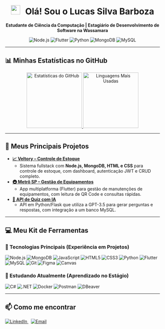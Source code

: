 <div align="center">
  <h1>
    <img src="https://media.giphy.com/media/hvRJCLFzcasrR4ia7z/giphy.gif" width="30px" style="margin-right: 10px;">
    Olá! Sou o Lucas Silva Barboza
  </h1>
  
  <p>
    <strong>Estudante de Ciência da Computação | Estagiário de Desenvolvimento de Software na Wassamara</strong>
  </p>

  <p>
    <img src="https://img.shields.io/badge/Node.js-339933?logo=node.js&logoColor=white" alt="Node.js">
    <img src="https://img.shields.io/badge/Flutter-02569B?logo=flutter&logoColor=white" alt="Flutter">
    <img src="https://img.shields.io/badge/Python-3776AB?logo=python&logoColor=white" alt="Python">
    <img src="https://img.shields.io/badge/MongoDB-47A248?logo=mongodb&logoColor=white" alt="MongoDB">
    <img src="https://img.shields.io/badge/MySQL-4479A1?logo=mysql&logoColor=white" alt="MySQL">
  </p>
</div>

---

## 📊 Minhas Estatísticas no GitHub

<div align="center">
  <a href="https://github.com/LucasS059">
    <img height="180em" src="https://github-readme-stats.vercel.app/api?username=LucasS059&theme=dracula&show_icons=true" alt="Estatísticas do GitHub">
    <img height="180em" src="https://github-readme-stats.vercel.app/api/top-langs/?username=LucasS059&theme=dracula&layout=compact&langs_count=7" alt="Linguagens Mais Usadas">
  </a>
</div>

---

## 🚀 Meus Principais Projetos

* **[📈 Veltory – Controle de Estoque](https://portfolio-yg0y.onrender.com/html/projetos.html)**
    * Sistema fullstack com **Node.js, MongoDB, HTML e CSS** para controle de estoque, com dashboard, autenticação JWT e CRUD completo.
* **[🚇 Metrô SP – Gestão de Equipamentos](https://portfolio-yg0y.onrender.com/html/projetos.html)**
    * App multiplatforma (Flutter) para gestão de manutenções de equipamentos, com leitura de QR Code e consultas rápidas.
* **[🧠 API de Quiz com IA](https://portfolio-yg0y.onrender.com/html/projetos.html)**
    * API em Python/Flask que utiliza a GPT-3.5 para gerar perguntas e respostas, com integração a um banco MySQL.
---

## 💻 Meu Kit de Ferramentas

### 🚀 Tecnologias Principais (Experiência em Projetos)
<p align="left">
  <img src="https://img.shields.io/badge/Node.js-339933?logo=node.js&logoColor=white" alt="Node.js">
  <img src="https://img.shields.io/badge/MongoDB-47A248?logo=mongodb&logoColor=white" alt="MongoDB">
  <img src="https://img.shields.io/badge/JavaScript-F7DF1E?logo=javascript&logoColor=black" alt="JavaScript">
  <img src="https://img.shields.io/badge/HTML5-E34F26?logo=html5&logoColor=white" alt="HTML5">
  <img src="https://img.shields.io/badge/CSS3-1572B6?logo=css3&logoColor=white" alt="CSS3">
  <img src="https://img.shields.io/badge/Python-3776AB?logo=python&logoColor=white" alt="Python">
  <img src="https://img.shields.io/badge/Flutter-02569B?logo=flutter&logoColor=white" alt="Flutter">
  <img src="https://img.shields.io/badge/MySQL-4479A1?logo=mysql&logoColor=white" alt="MySQL">
  <img src="https://img.shields.io/badge/Git-F05032?logo=git&logoColor=white" alt="Git">
  <img src="https://img.shields.io/badge/Figma-F24E1E?logo=figma&logoColor=white" alt="Figma">
  <img src="https://img.shields.io/badge/Canvas-FF0000?logo=html5&logoColor=white" alt="Canvas">
</p>

### 🌱 Estudando Atualmente (Aprendizado no Estágio)
<p align="left">
  <img src="https://img.shields.io/badge/C%23-239120?logo=c-sharp&logoColor=white" alt="C#">
  <img src="https://img.shields.io/badge/.NET-512BD4?logo=dotnet&logoColor=white" alt=".NET">
  <img src="https://img.shields.io/badge/Docker-2496ED?logo=docker&logoColor=white" alt="Docker">
  <img src="https://img.shields.io/badge/Postman-FF6C37?logo=postman&logoColor=white" alt="Postman">
  <img src="https://img.shields.io/badge/DBeaver-382923?logo=dbeaver&logoColor=white" alt="DBeaver">
</p>

---

## 📫 Como me encontrar

<a href="https://www.linkedin.com/in/lucas-silva-barboza-a2568b285/" target="_blank">
  <img src="https://img.shields.io/badge/LinkedIn-0A66C2?logo=linkedin&logoColor=white" alt="LinkedIn">
</a>
&nbsp;
<a href="mailto:seu-email-aqui@gmail.com" target="_blank">
  <img src="https://img.shields.io/badge/Email-D14836?logo=gmail&logoColor=white" alt="Email">
</a>
